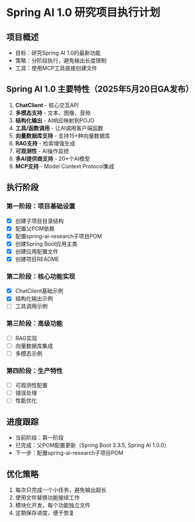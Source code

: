 # Spring AI 1.0 研究项目执行计划

## 项目概述
- 目标：研究Spring AI 1.0的最新功能
- 策略：分阶段执行，避免输出长度限制
- 工具：使用MCP工具直接创建文件

## Spring AI 1.0 主要特性（2025年5月20日GA发布）
1. **ChatClient** - 核心交互API
2. **多模态支持** - 文本、图像、音频
3. **结构化输出** - AI响应映射到POJO
4. **工具/函数调用** - 让AI调用客户端函数
5. **向量数据库支持** - 支持15+种向量数据库
6. **RAG支持** - 检索增强生成
7. **可观测性** - AI操作监控
8. **多AI提供商支持** - 20+个AI模型
9. **MCP支持** - Model Context Protocol集成

## 执行阶段

### 第一阶段：项目基础设置
- [x] 创建子项目目录结构
- [x] 配置父POM依赖
- [x] 配置spring-ai-research子项目POM
- [x] 创建Spring Boot应用主类
- [x] 创建应用配置文件
- [x] 创建项目README

### 第二阶段：核心功能实现
- [x] ChatClient基础示例
- [x] 结构化输出示例
- [ ] 工具调用示例

### 第三阶段：高级功能
- [ ] RAG实现
- [ ] 向量数据库集成
- [ ] 多模态示例

### 第四阶段：生产特性
- [ ] 可观测性配置
- [ ] 错误处理
- [ ] 性能优化

## 进度跟踪
- 当前阶段：第一阶段
- 已完成：父POM配置更新（Spring Boot 3.3.5, Spring AI 1.0.0）
- 下一步：配置spring-ai-research子项目POM

## 优化策略
1. 每次只完成一个小任务，避免输出超长
2. 使用文件替换功能接续工作
3. 模块化开发，每个功能独立文件
4. 定期保存进度，便于恢复
